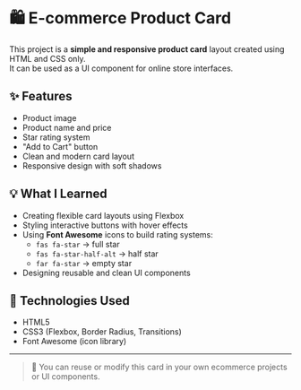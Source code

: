 # 🛍️ E-commerce Product Card

This project is a **simple and responsive product card** layout created using HTML and CSS only.  
It can be used as a UI component for online store interfaces.

## ✨ Features

- Product image
- Product name and price
- Star rating system
- "Add to Cart" button
- Clean and modern card layout
- Responsive design with soft shadows

## 💡 What I Learned

- Creating flexible card layouts using Flexbox
- Styling interactive buttons with hover effects
- Using **Font Awesome** icons to build rating systems:
  - `fas fa-star` → full star
  - `fas fa-star-half-alt` → half star
  - `far fa-star` → empty star
- Designing reusable and clean UI components

## 🧰 Technologies Used

- HTML5
- CSS3 (Flexbox, Border Radius, Transitions)
- Font Awesome (icon library)

---

> 🎨 You can reuse or modify this card in your own ecommerce projects or UI components.
